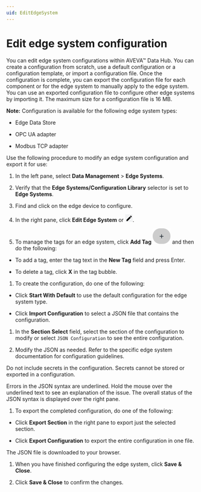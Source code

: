 ```yaml
---
uid: EditEdgeSystem
---
```


# Edit edge system configuration

You can edit edge system configurations within AVEVA™ Data Hub. You can create a configuration from scratch, use a default configuration or a configuration template, or import a configuration file. Once the configuration is complete, you can export the configuration file for each component or for the edge system to manually apply to the edge system. You can use an exported configuration file to configure other edge systems by importing it. The maximum size for a configuration file is 16 MB.

**Note:** Configuration is available for the following edge system types:

 - Edge Data Store

 - OPC UA adapter

 - Modbus TCP adapter

Use the following procedure to modify an edge system configuration and export it for use:

1. In the left pane, select **Data Management** > **Edge Systems**.

1. Verify that the **Edge Systems/Configuration Library** selector is set to **Edge Systems**.

1. Find and click on the edge device to configure.

1. In the right pane, click **Edit Edge System** or ![Edit](images/pencil-icon.png).

1. To manage the tags for an edge system, click **Add Tag** ![Add Tag](images/edge-system-add-tag.png) and then do the following:

 - To add a tag, enter the tag text in the **New Tag** field and press Enter.

 - To delete a tag, click **X** in the tag bubble.

1. To create the configuration, do one of the following:

 - Click **Start With Default** to use the default configuration for the edge system type.
 
 - Click **Import Configuration** to select a JSON file that contains the configuration.

1. In the **Section Select** field, select the section of the configuration to modify or select `JSON Configuration` to see the entire configuration.

1. Modify the JSON as needed. Refer to the specific edge system documentation for configuration guidelines.

 Do not include secrets in the configuration. Secrets cannot be stored or exported in a configuration.

 Errors in the JSON syntax are underlined. Hold the mouse over the underlined text to see an explanation of the issue. The overall status of the JSON syntax is displayed over the right pane.  

1. To export the completed configuration, do one of the following:

 - Click **Export Section** in the right pane to export just the selected section. 

 - Click **Export Configuration** to export the entire configuration in one file.

 The JSON file is downloaded to your browser.

1. When you have finished configuring the edge system, click **Save & Close**.

1. Click **Save & Close** to confirm the changes. 

